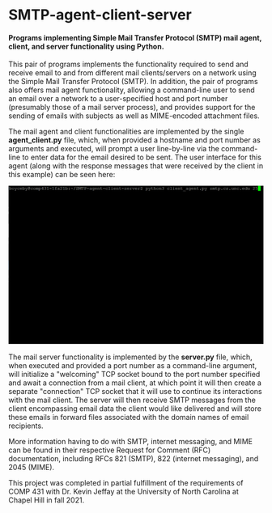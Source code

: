# SMTP-agent-client-server
#### Programs implementing Simple Mail Transfer Protocol (SMTP) mail agent, client, and server functionality using Python.

This pair of programs implements the functionality required to send and receive email to and from different
mail clients/servers on a network using the Simple Mail Transfer Protocol (SMTP). In addition, the pair of
programs also offers mail agent functionality, allowing a command-line user to send an email over a network
to a user-specified host and port number (presumably those of a mail server process), and provides support
for the sending of emails with subjects as well as MIME-encoded attachment files.

The mail agent and client functionalities are implemented by the single **agent_client.py** file, which, when
provided a hostname and port number as arguments and executed, will prompt a user line-by-line via the
command-line to enter data for the email desired to be sent. The user interface for this agent (along with the
response messages that were received by the client in this example) can be seen here:

![](smtp-agent-client-example.gif)

The mail server functionality is implemented by the **server.py** file, which, when executed and provided a
port number as a command-line argument, will initialize a "welcoming" TCP socket bound to the port number
specified and await a connection from a mail client, at which point it will then create a separate
"connection" TCP socket that it will use to continue its interactions with the mail client. The server
will then receive SMTP messages from the client encompassing email data the client would like delivered
and will store these emails in forward files associated with the domain names of email recipients.

More information having to do with SMTP, internet messaging, and MIME can be found in their respective
Request for Comment (RFC) documentation, including RFCs 821 (SMTP), 822 (internet messaging), and 2045
(MIME).

This project was completed in partial fulfillment of the requirements of COMP 431 with Dr. Kevin Jeffay
at the University of North Carolina at Chapel Hill in fall 2021.
